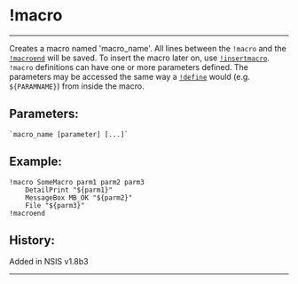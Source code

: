# !macro

---

Creates a macro named 'macro_name'. All lines between the `!macro` and the [`!macroend`][1] will be saved. To insert the macro later on, use [`!insertmacro`][2]. `!macro` definitions can have one or more parameters defined. The parameters may be accessed the same way a [`!define`][3] would (e.g. `${PARAMNAME}`) from inside the macro.

## Parameters:

	`macro_name [parameter] [...]`

## Example:

	!macro SomeMacro parm1 parm2 parm3
		DetailPrint "${parm1}"
		MessageBox MB_OK "${parm2}"
		File "${parm3}"
	!macroend

## History:

Added in NSIS v1.8b3

---

[1]: !macroend.md
[2]: !insertmacro.md
[3]: !define.md